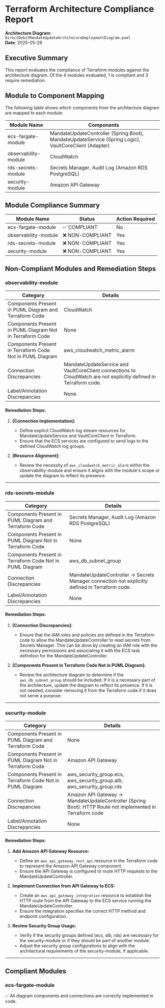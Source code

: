 # Terraform Architecture Compliance Report

**Architecture Diagram**: `DirectDebitMandateUpdateArchitecureDeploymentDiagram.puml`  
**Date**: 2025-05-29  
## Executive Summary

This report evaluates the compliance of Terraform modules against the architecture diagram. Of the 4 modules evaluated, 1 is compliant and 3 require remediation.

## Module to Component Mapping

The following table shows which components from the architecture diagram are mapped to each module:

| Module Name | Components |
|-------------|------------|
| ecs-fargate-module | MandateUpdateController (Spring Boot), MandateUpdateService (Spring Logic), VaultCoreClient (Adapter) |
| observability-module | CloudWatch |
| rds-secrets-module | Secrets Manager, Audit Log (Amazon RDS PostgreSQL) |
| security-module | Amazon API Gateway |

## Module Compliance Summary

| Module Name | Status | Action Required |
|-------------|--------|----------------|
| ecs-fargate-module | ✅ COMPLIANT | No |
| observability-module | ❌ NON-COMPLIANT | Yes |
| rds-secrets-module | ❌ NON-COMPLIANT | Yes |
| security-module | ❌ NON-COMPLIANT | Yes |

## Non-Compliant Modules and Remediation Steps

### observability-module

| Category                                              | Details                                                         |
|----------------------------------------------------------|----------------------------------------------------------------|
| Components Present in PUML Diagram and Terraform Code    | CloudWatch                                                     |
| Components Present in PUML Diagram Not in Terraform Code | None                                                           |
| Components Present in Terraform Code Not in PUML Diagram | aws_cloudwatch_metric_alarm                                    |
| Connection Discrepancies                                 | MandateUpdateService and VaultCoreClient connections to CloudWatch are not explicitly defined in Terraform code. |
| Label/Annotation Discrepancies                           | None                                                           |

#### Remediation Steps:

1. **[Connection Implementation]:**
   - Define explicit CloudWatch log stream resources for MandateUpdateService and VaultCoreClient in Terraform.
   - Ensure that the ECS services are configured to send logs to the defined CloudWatch log groups.

2. **[Resource Alignment]:**
   - Review the necessity of `aws_cloudwatch_metric_alarm` within the observability-module and ensure it aligns with the module's scope or update the diagram to reflect its presence.
---

### rds-secrets-module

| Category                                              | Details                                                         |
|----------------------------------------------------------|----------------------------------------------------------------|
| Components Present in PUML Diagram and Terraform Code    | Secrets Manager, Audit Log (Amazon RDS PostgreSQL)              |
| Components Present in PUML Diagram Not in Terraform Code | None                                                            |
| Components Present in Terraform Code Not in PUML Diagram | aws_db_subnet_group                                             |
| Connection Discrepancies                                 | MandateUpdateController -> Secrets Manager connection not explicitly defined in Terraform code. |
| Label/Annotation Discrepancies                           | None                                                            |

#### Remediation Steps:

1. **[Connection Discrepancies]:**
   - Ensure that the IAM roles and policies are defined in the Terraform code to allow the MandateUpdateController to read secrets from Secrets Manager. This can be done by creating an IAM role with the necessary permissions and associating it with the ECS task definition for the MandateUpdateController.

2. **[Components Present in Terraform Code Not in PUML Diagram]:**
   - Review the architecture diagram to determine if the `aws_db_subnet_group` should be included. If it is a necessary part of the architecture, update the diagram to reflect its presence. If it is not needed, consider removing it from the Terraform code if it does not serve a purpose.
---

### security-module

| Category                                              | Details                                                         |
|----------------------------------------------------------|----------------------------------------------------------------|
| Components Present in PUML Diagram and Terraform Code    | None                                                            |
| Components Present in PUML Diagram Not in Terraform Code | Amazon API Gateway                                              |
| Components Present in Terraform Code Not in PUML Diagram | aws_security_group.ecs, aws_security_group.alb, aws_security_group.rds |
| Connection Discrepancies                                 | Amazon API Gateway -> MandateUpdateController (Spring Boot): HTTP Route not implemented in Terraform code |
| Label/Annotation Discrepancies                           | None                                                            |

#### Remediation Steps:

1. **Add Amazon API Gateway Resource:**
   - Define an `aws_api_gateway_rest_api` resource in the Terraform code to represent the Amazon API Gateway component.
   - Ensure the API Gateway is configured to route HTTP requests to the MandateUpdateController.

2. **Implement Connection from API Gateway to ECS:**
   - Create an `aws_api_gateway_integration` resource to establish the HTTP route from the API Gateway to the ECS service running the MandateUpdateController.
   - Ensure the integration specifies the correct HTTP method and endpoint configuration.

3. **Review Security Group Usage:**
   - Verify if the security groups defined (ecs, alb, rds) are necessary for the security-module or if they should be part of another module.
   - Adjust the security group configurations to align with the architectural requirements of the security-module, if applicable.
---

## Compliant Modules

### ecs-fargate-module
✅ All diagram components and connections are correctly implemented in code.

